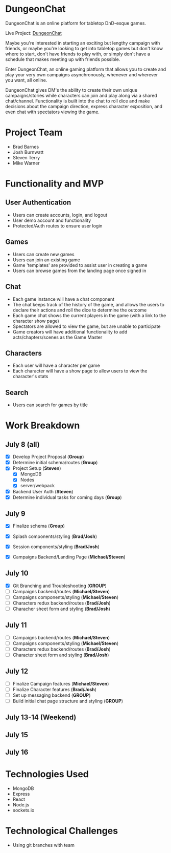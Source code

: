 # DungeonChat
DungeonChat is an online platform for tabletop DnD-esque games.

Live Project: [DungeonChat](https://dungeonchat.herokuapp.com/ "Live link at Heroku")

Maybe you're interested in starting an exciting but lengthy campaign with friends, or maybe you're looking to get into tabletop games but don't know where to start, don't have friends to play with, or simply don't have a schedule that makes meeting up with friends possible.  

Enter DungeonChat, an online gaming platform that allows you to create and play your very own campaigns asynchronously, whenever and wherever you want, all online.

DungeonChat gives DM's the ability to create their own unique campaigns/stories while characters can join and play along via a shared chat/channel.  Functionality is built into the chat to roll dice and make decisions about the campaign direction, express character exposition, and even chat with spectators viewing the game.

# Project Team
* Brad Barnes
* Josh Burnwatt
* Steven Terry
* Mike Warner

# Functionality and MVP
## User Authentication
* Users can create accounts, login, and logout
* User demo account and functionality
* Protected/Auth routes to ensure user login

## Games
* Users can create new games
* Users can join an existing game
* Game 'templates' are provided to assist user in creating a game
* Users can browse games from the landing page once signed in

## Chat
* Each game instance will have a chat component
* The chat keeps track of the history of the game, and allows the users to declare their actions and roll the dice to determine the outcome
* Each game chat shows the current players in the game (with a link to the character show page)
* Spectators are allowed to view the game, but are unable to participate
* Game creators will have additional functionality to add acts/chapters/scenes as the Game Master

## Characters
* Each user will have a character per game
* Each character will have a show page to allow users to view the character's stats

## Search
* Users can search for games by title

# Work Breakdown
## July 8 (**all**)
* [x] Develop Project Proposal (**Group**)
* [x] Determine initial schema/routes (**Group**)
* [x] Project Setup (**Steven**)
   * [x] MongoDB
   * [x] Nodes
   * [x] server/webpack
* [x] Backend User Auth  (**Steven**)
* [x] Determine individual tasks for coming days (**Group**)

## July 9
* [x] Finalize schema (**Group**)
* [x] Splash components/styling (**Brad/Josh**)
* [x] Session components/styling (**Brad/Josh**)
* [x] Campaigns Backend/Landing Page (**Michael/Steven**)


## July 10
* [x] Git Branching and Troubleshooting (**GROUP**)
* [ ] Campaigns backend/routes (**Michael/Steven**)
* [ ] Campaigns components/styling (**Michael/Steven**)
* [ ] Characters redux backend/routes (**Brad/Josh**)
* [ ] Characher sheet form and styling (**Brad/Josh**)

## July 11
* [ ] Campaigns backend/routes (**Michael/Steven**)
* [ ] Campaigns components/styling (**Michael/Steven**)
* [ ] Characters redux backend/routes (**Brad/Josh**)
* [ ] Character sheet form and styling (**Brad/Josh**)

## July 12
* [ ] Finalize Campaign features (**Michael/Steven**)
* [ ] Finalize Character features (**Brad/Josh**)
* [ ] Set up messaging backend (**GROUP**)
* [ ] Build initial chat page structure and styling (**GROUP**)

## July 13-14 (Weekend)

## July 15

## July 16

# Technologies Used
* MongoDB
* Express
* React
* Node.js
* sockets.io

# Technological Challenges
* Using git branches with team


